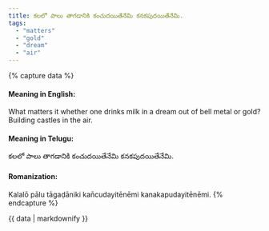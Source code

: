 ```yaml
---
title: కలలో పాలు తాగడానికి కంచుదయితేనేమి కనకపుదయితేనేమి.
tags:
  - "matters"
  - "gold"
  - "dream"
  - "air"
---
```


{% capture data %}
#### Meaning in English:
What matters it whether one drinks milk in a dream out of bell metal or gold?
Building castles in the air.

#### Meaning in Telugu:
కలలో పాలు తాగడానికి కంచుదయితేనేమి కనకపుదయితేనేమి.

#### Romanization:
Kalalō pālu tāgaḍāniki kan̄cudayitēnēmi kanakapudayitēnēmi.
{% endcapture %}

{{ data | markdownify }}

